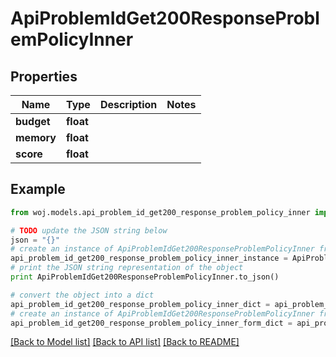 # ApiProblemIdGet200ResponseProblemPolicyInner


## Properties
Name | Type | Description | Notes
------------ | ------------- | ------------- | -------------
**budget** | **float** |  | 
**memory** | **float** |  | 
**score** | **float** |  | 

## Example

```python
from woj.models.api_problem_id_get200_response_problem_policy_inner import ApiProblemIdGet200ResponseProblemPolicyInner

# TODO update the JSON string below
json = "{}"
# create an instance of ApiProblemIdGet200ResponseProblemPolicyInner from a JSON string
api_problem_id_get200_response_problem_policy_inner_instance = ApiProblemIdGet200ResponseProblemPolicyInner.from_json(json)
# print the JSON string representation of the object
print ApiProblemIdGet200ResponseProblemPolicyInner.to_json()

# convert the object into a dict
api_problem_id_get200_response_problem_policy_inner_dict = api_problem_id_get200_response_problem_policy_inner_instance.to_dict()
# create an instance of ApiProblemIdGet200ResponseProblemPolicyInner from a dict
api_problem_id_get200_response_problem_policy_inner_form_dict = api_problem_id_get200_response_problem_policy_inner.from_dict(api_problem_id_get200_response_problem_policy_inner_dict)
```
[[Back to Model list]](../README.md#documentation-for-models) [[Back to API list]](../README.md#documentation-for-api-endpoints) [[Back to README]](../README.md)


